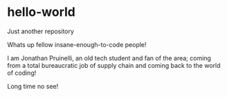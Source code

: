 # hello-world
Just another repository


Whats up fellow insane-enough-to-code people!

I am Jonathan Pruinelli, an old tech student and fan of the area; coming from a total bureaucratic job of supply chain and coming back to the world of coding! 

Long time no see!
